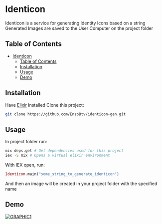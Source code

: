 # Identicon

Identicon is a service for generating Identity Icons based on a string
Generated Images are saved to the User Computer on the project folder

## Table of Contents

- [Identicon](#identicon)
  - [Table of Contents](#table-of-contents)
  - [Installation](#installation)
  - [Usage](#usage)
  - [Demo](#demo)

## Installation

Have [Elixir](https://elixir-lang.org/install.html) Installed
Clone this project:

```sh
git clone https://github.com/EnzoBtv/identicon-gen.git
```

## Usage

In project folder run:
```sh
mix deps.get # Get dependencies used for this project
iex -S mix # Opens a virtual elixir environment
```

With IEX open, run:
```elixir
Identicon.main("some_string_to_generate_identicon")
```

And then an image will be created in your project folder with the specified name

## Demo
[![GRAPHIC1](https://imgur.com/wVSSIuR)]()